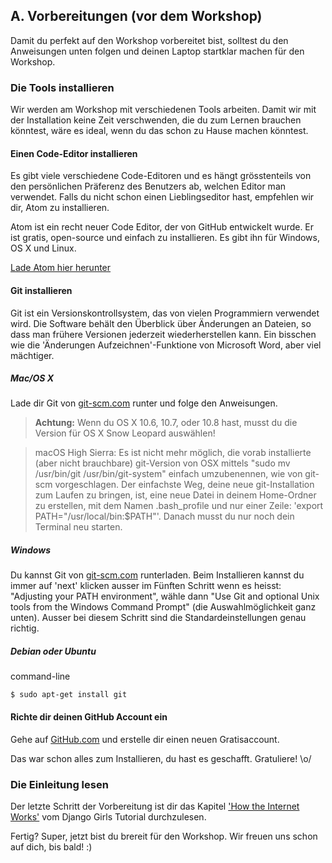 ## A. Vorbereitungen (vor dem Workshop)

Damit du perfekt auf den Workshop vorbereitet bist, solltest du den Anweisungen unten folgen und deinen Laptop startklar machen für den Workshop.

### Die Tools installieren

Wir werden am Workshop mit verschiedenen Tools arbeiten. Damit wir mit der Installation keine Zeit verschwenden, die du zum Lernen brauchen könntest, wäre es ideal, wenn du das schon zu Hause machen könntest.

#### Einen Code-Editor installieren

Es gibt viele verschiedene Code-Editoren und es hängt grösstenteils von den persönlichen Präferenz des Benutzers ab, welchen Editor man verwendet. Falls du nicht schon einen Lieblingseditor hast, empfehlen wir dir, Atom zu installieren.

Atom ist ein recht neuer Code Editor, der von GitHub entwickelt wurde. Er ist gratis, open-source und einfach zu installieren. Es gibt ihn für Windows, OS X und Linux.

[Lade Atom hier herunter](https://atom.io/)

#### Git installieren

Git ist ein Versionskontrollsystem, das von vielen Programmiern verwendet wird. Die Software behält den Überblick über Änderungen an Dateien, so dass man frühere Versionen jederzeit wiederherstellen kann. Ein bisschen wie die 'Änderungen Aufzeichnen'-Funktione von Microsoft Word, aber viel mächtiger.

##### Mac/OS X
Lade dir Git von [git-scm.com](https://git-scm.com) runter und folge den Anweisungen.

> **Achtung:** Wenn du OS X 10.6, 10.7, oder 10.8 hast, musst du die Version für OS X Snow Leopard auswählen!

> macOS High Sierra: Es ist nicht mehr möglich, die vorab installierte (aber nicht brauchbare) git-Version von OSX mittels "sudo mv /usr/bin/git /usr/bin/git-system" einfach umzubenennen, wie von git-scm vorgeschlagen. Der einfachste Weg, deine neue git-Installation zum Laufen zu bringen, ist, eine neue Datei in deinem Home-Ordner zu erstellen, mit dem Namen .bash_profile und nur einer Zeile: 'export PATH="/usr/local/bin:$PATH"'. Danach musst du nur noch dein Terminal neu starten.

##### Windows
Du kannst Git von [git-scm.com](https://git-scm.com) runterladen. Beim Installieren kannst du immer auf 'next' klicken ausser im Fünften Schritt wenn es heisst: "Adjusting your PATH environment", wähle dann "Use Git and optional Unix tools from the Windows Command Prompt" (die Auswahlmöglichkeit ganz unten). Ausser bei diesem Schritt sind die Standardeinstellungen genau richtig.

##### Debian oder Ubuntu

command-line

```
$ sudo apt-get install git
```
#### Richte dir deinen GitHub Account ein
Gehe auf [GitHub.com](https://GitHub.com) und erstelle dir einen neuen Gratisaccount.

Das war schon alles zum Installieren, du hast es geschafft. Gratuliere! \o/

### Die Einleitung lesen
Der letzte Schritt der Vorbereitung ist dir das Kapitel ['How the Internet Works'](https://tutorial.djangogirls.org/en/how_the_internet_works/) vom Django Girls Tutorial durchzulesen.

Fertig? Super, jetzt bist du brereit für den Workshop. Wir freuen uns schon auf dich, bis bald! :)






